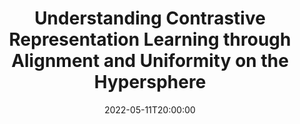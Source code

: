 ---
type: lecture
date: 2022-05-11T20:00:00
title: "Understanding Contrastive Representation Learning through Alignment and Uniformity on the Hypersphere"
thumbnail: 
presenter: Xiaobing Chen
links: 
    - url: /static_files/slides/seminar_0511.pptx
      name: slides
    - url: https://youtu.be/UIYNfMBMEgM
      name: video
---